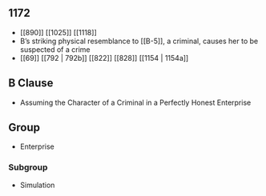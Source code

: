 ## 1172
- [[890]] [[1025]] [[1118]] 
- B’s striking physical resemblance to [[B-5]], a criminal, causes her to be suspected of a crime
- [[69]] [[792 | 792b]] [[822]] [[828]] [[1154 | 1154a]] 

## B Clause
- Assuming the Character of a Criminal in a Perfectly Honest Enterprise

## Group
- Enterprise

### Subgroup
- Simulation

